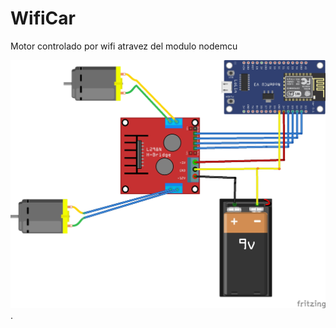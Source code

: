# WifiCar

Motor controlado por wifi atravez del modulo nodemcu



![alt text for screen readers](nodemcu_bb.jpg "WifiCar schematics ").
